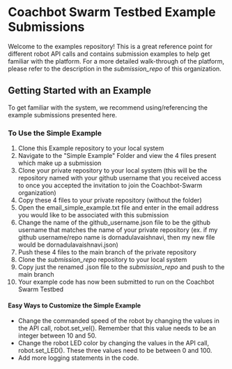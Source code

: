 # Coachbot Swarm Testbed Example Submissions
Welcome to the examples repository! This is a great reference point for different robot API calls and contains submission examples to help get familiar with the platform. For a more detailed walk-through of the platform, please refer to the description in the *submission_repo* of this organization.

## Getting Started with an Example
To get familiar with the system, we recommend using/referencing the example submissions presented here. 

### To Use the Simple Example 
1. Clone this Example repository to your local system
2. Navigate to the "Simple Example" Folder and view the 4 files present which make up a submission
3. Clone your private repository to your local system (this will be the repository named with your github username that you received access to once you accepted the invitation to join the Coachbot-Swarm organization)
4. Copy these 4 files to your private repository (without the folder)
5. Open the email_simple_example.txt file and enter in the email address you would like to be associated with this submission
6. Change the name of the github_username.json file to be the github username that matches the name of your private repository (ex. if my github username/repo name is dornadulavaishnavi, then my new file would be dornadulavaishnavi.json)
7. Push these 4 files to the main branch of the private repository
8. Clone the *submission_repo* repository to your local system
9. Copy just the renamed .json file to the *submission_repo* and push to the main branch
10. Your example code has now been submitted to run on the Coachbot Swarm Testbed

#### Easy Ways to Customize the Simple Example
- Change the commanded speed of the robot by changing the values in the API call, robot.set_vel(). Remember that this value needs to be an integer between 10 and 50.
- Change the robot LED color by changing the values in the API call, robot.set_LED(). These three values need to be between 0 and 100.
- Add more logging statements in the code.
